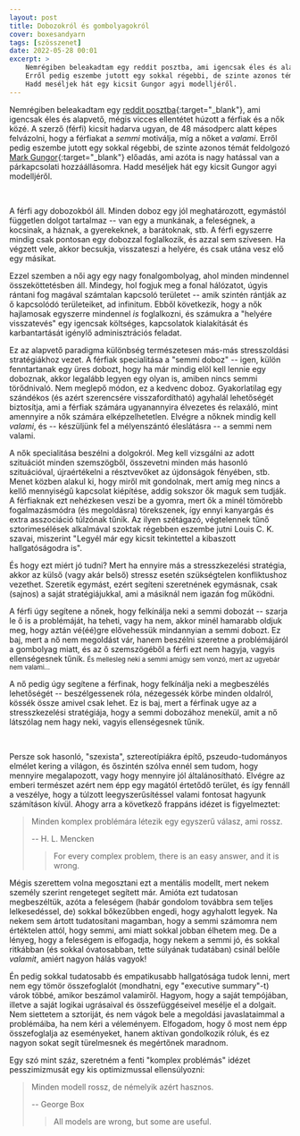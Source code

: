 ```yaml
---
layout: post
title: Dobozokról és gombolyagokról
cover: boxesandyarn
tags: [szösszenet]
date: 2022-05-28 00:01
excerpt: >
    Nemrégiben beleakadtam egy reddit posztba, ami igencsak éles és alapvető, mégis vicces ellentétet húzott a férfiak és a nők közé.
    Erről pedig eszembe jutott egy sokkal régebbi, de szinte azonos témát feldolgozó Mark Gungor előadás, ami azóta is nagy hatással van a párkapcsolati hozzáállásomra.
    Hadd meséljek hát egy kicsit Gungor agyi modelljéről.
---
```



Nemrégiben beleakadtam egy [reddit posztba](https://www.reddit.com/r/funny/comments/uflfth/men_simplified/){:target="_blank"}, ami igencsak éles és alapvető, mégis vicces ellentétet húzott a férfiak és a nők közé.
A szerző (férfi) kicsit hadarva ugyan, de 48 másodperc alatt képes felvázolni, hogy a férfiakat a *semmi* motiválja, míg a nőket a *valami*.
Erről pedig eszembe jutott egy sokkal régebbi, de szinte azonos témát feldolgozó [Mark Gungor](https://www.youtube.com/watch?v=29JPnJSmDs0){:target="_blank"} előadás, ami azóta is nagy hatással van a párkapcsolati hozzáállásomra.
Hadd meséljek hát egy kicsit Gungor agyi modelljéről.

<br>

A férfi agy dobozokból áll.
Minden doboz egy jól meghatározott, egymástól független dolgot tartalmaz -- van egy a munkának, a feleségnek, a kocsinak, a háznak, a gyerekeknek, a barátoknak, stb.
A férfi egyszerre mindig csak pontosan egy dobozzal foglalkozik, és azzal sem szívesen.
Ha végzett vele, akkor becsukja, visszateszi a helyére, és csak utána vesz elő egy másikat.

Ezzel szemben a női agy egy nagy fonalgombolyag, ahol minden mindennel összeköttetésben áll.
Mindegy, hol fogjuk meg a fonal hálózatot, úgyis rántani fog magával számtalan kapcsoló területet -- amik szintén rántják az ő kapcsolódó területeiket, ad infinitum.
Ebből következik, hogy a nők hajlamosak egyszerre mindennel *is* foglalkozni, és számukra a "helyére visszatevés" egy igencsak költséges, kapcsolatok kialakítását és karbantartását igénylő adminisztrációs feladat.

Ez az alapvető paradigma különbség természetesen más-más stresszoldási stratégiákhoz vezet.
A férfiak specialitása a "semmi doboz" -- igen, külön fenntartanak egy üres dobozt, hogy ha már mindig elöl kell lennie egy doboznak, akkor legalább legyen egy olyan is, amiben nincs semmi törődnivaló.
Nem meglepő módon, ez a kedvenc doboz.
Gyakorlatilag egy szándékos (és azért szerencsére visszafordítható) agyhalál lehetőségét biztosítja, ami a férfiak számára ugyanannyira élvezetes és relaxáló, mint amennyire a nők számára elképzelhetetlen.
Elvégre a nőknek mindig kell *valami*, és -- készüljünk fel a mélyenszántó éleslátásra -- a semmi nem valami.

A nők specialitása beszélni a dolgokról.
Meg kell vizsgálni az adott szituációt minden szemszögből, összevetni minden más hasonló szituációval, újraértékelni a résztvevőket az újdonságok fényében, stb.
Menet közben alakul ki, hogy miről mit gondolnak, mert amíg meg nincs a kellő mennyiségű kapcsolat kiépítése, addig sokszor ők maguk sem tudják.
A férfiaknak ezt nehézkesen veszi be a gyomra, mert ők a minél tömörebb fogalmazásmódra (és megoldásra) törekszenek, így ennyi kanyargás és extra asszociáció túlzónak tűnik.
Az ilyen szétágazó, végtelennek tűnő sztorimesélések alkalmával szoktak régebben eszembe jutni Louis C. K. szavai, miszerint "Legyél már egy kicsit tekintettel a kibaszott hallgatóságodra is".

És hogy ezt miért jó tudni?
Mert ha ennyire más a stresszkezelési stratégia, akkor az külső (vagy akár belső) stressz esetén szükségtelen konfliktushoz vezethet.
Szeretik egymást, ezért segíteni szeretnének egymásnak, csak (sajnos) a saját stratégiájukkal, ami a másiknál nem igazán fog működni.

A férfi úgy segítene a nőnek, hogy felkínálja neki a semmi dobozát -- szarja le ő is a problémáját, ha teheti, vagy ha nem, akkor minél hamarabb oldjuk meg, hogy aztán vé(éé)gre elővehessük mindannyian a semmi dobozt.
Ez baj, mert a nő nem megoldást vár, hanem beszélni szeretne a problémájáról a gombolyag miatt, és az ő szemszögéből a férfi ezt nem hagyja, vagyis ellenségesnek tűnik.
<small>És mellesleg neki a semmi amúgy sem vonzó, mert az ugyebár nem valami...</small>

A nő pedig úgy segítene a férfinak, hogy felkínálja neki a megbeszélés lehetőségét -- beszélgessenek róla, nézegessék körbe minden oldalról, kössék össze amivel csak lehet.
Ez is baj, mert a férfinak ugye az a stresszkezelési stratégiája, hogy a semmi dobozához menekül, amit a nő látszólag nem hagy neki, vagyis ellenségesnek tűnik.

<br>

Persze sok hasonló, "szexista", sztereotípiákra építő, pszeudo-tudományos elmélet kering a világon, és őszintén szólva ennél sem tudom, hogy mennyire megalapozott, vagy hogy mennyire jól általánosítható.
Elvégre az emberi természet azért nem épp egy magától értetődő terület, és így fennáll a veszélye, hogy a túlzott leegyszerűsítéssel valami fontosat hagyunk számításon kívül.
Ahogy arra a következő frappáns idézet is figyelmeztet:

> Minden komplex problémára létezik egy egyszerű válasz, ami rossz.
>
> -- H. L. Mencken
> > For every complex problem, there is an easy answer, and it is wrong.


Mégis szerettem volna megosztani ezt a mentális modellt, mert nekem személy szerint rengeteget segített már.
Amióta ezt tudatosan megbeszéltük, azóta a feleségem (habár gondolom továbbra sem teljes lelkesedéssel, de) sokkal bőkezűbben engedi, hogy agyhalott legyek.
Na nekem sem ártott tudatosítani magamban, hogy a semmi számomra nem értéktelen attól, hogy semmi, ami miatt sokkal jobban élhetem meg.
De a lényeg, hogy a feleségem is elfogadja, hogy nekem a semmi jó, és sokkal ritkábban (és sokkal óvatosabban, tette súlyának tudatában) csinál belőle *valamit*, amiért nagyon hálás vagyok!

Én pedig sokkal tudatosabb és empatikusabb hallgatósága tudok lenni, mert nem egy tömör összefoglalót (mondhatni, egy "executive summary"-t) várok többé, amikor beszámol valamiről.
Hagyom, hogy a saját tempójában, illetve a saját logikai ugrásaival és összefüggéseivel mesélje el a dolgait.
Nem siettetem a sztoriját, és nem vágok bele a megoldási javaslataimmal a problémáiba, ha nem kéri a véleményem.
Elfogadom, hogy ő most nem épp összefoglalja az eseményeket, hanem aktívan gondolkozik róluk, és ez nagyon sokat segít türelmesnek és megértőnek maradnom.

Egy szó mint száz, szeretném a fenti "komplex problémás" idézet pesszimizmusát egy kis optimizmussal ellensúlyozni:

> Minden modell rossz, de némelyik azért hasznos.
>
> -- George Box
> > All models are wrong, but some are useful.
